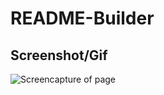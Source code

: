 # README-Builder


## Screenshot/Gif

![Screencapture of page](./source/Readme-Generator-Gif.gif "Page GIF")